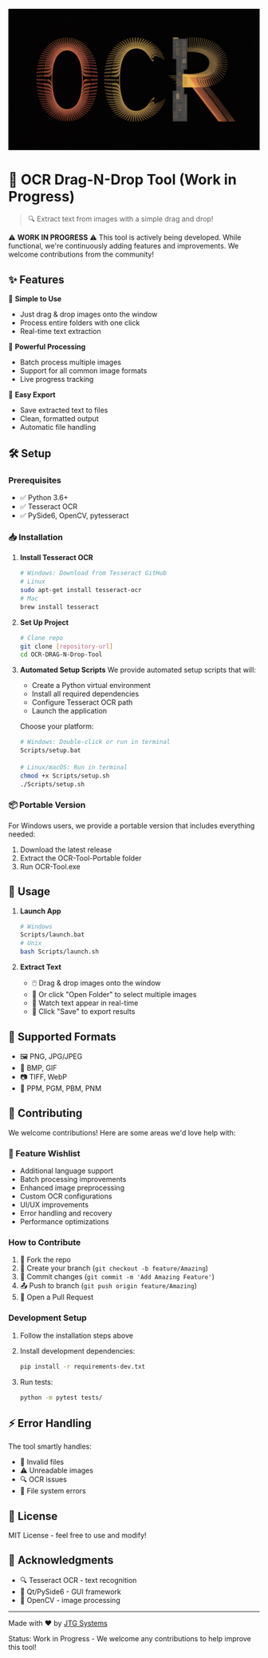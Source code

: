 ![Banner](banner.png)

# 📝 OCR Drag-N-Drop Tool (Work in Progress)

> 🔍 Extract text from images with a simple drag and drop!

⚠️ **WORK IN PROGRESS** ⚠️ This tool is actively being developed. While
functional, we're continuously adding features and improvements. We welcome
contributions from the community!

## ✨ Features

🎯 **Simple to Use**

- Just drag & drop images onto the window
- Process entire folders with one click
- Real-time text extraction

🚀 **Powerful Processing**

- Batch process multiple images
- Support for all common image formats
- Live progress tracking

💾 **Easy Export**

- Save extracted text to files
- Clean, formatted output
- Automatic file handling

## 🛠️ Setup

### Prerequisites

- ✅ Python 3.6+
- ✅ Tesseract OCR
- ✅ PySide6, OpenCV, pytesseract

### 📥 Installation

1. **Install Tesseract OCR**

   ```bash
   # Windows: Download from Tesseract GitHub
   # Linux
   sudo apt-get install tesseract-ocr
   # Mac
   brew install tesseract
   ```

2. **Set Up Project**

   ```bash
   # Clone repo
   git clone [repository-url]
   cd OCR-DRAG-N-Drop-Tool
   ```

3. **Automated Setup Scripts** We provide automated setup scripts that will:

   - Create a Python virtual environment
   - Install all required dependencies
   - Configure Tesseract OCR path
   - Launch the application

   Choose your platform:

   ```bash
   # Windows: Double-click or run in terminal
   Scripts/setup.bat

   # Linux/macOS: Run in terminal
   chmod +x Scripts/setup.sh
   ./Scripts/setup.sh
   ```

### 📦 Portable Version

For Windows users, we provide a portable version that includes everything
needed:

1. Download the latest release
2. Extract the OCR-Tool-Portable folder
3. Run OCR-Tool.exe

## 🚀 Usage

1. **Launch App**

   ```bash
   # Windows
   Scripts/launch.bat
   # Unix
   bash Scripts/launch.sh
   ```

2. **Extract Text**
   - 🖱️ Drag & drop images onto the window
   - 📁 Or click "Open Folder" to select multiple images
   - 👀 Watch text appear in real-time
   - 💾 Click "Save" to export results

## 📸 Supported Formats

- 🖼️ PNG, JPG/JPEG
- 🎨 BMP, GIF
- 📷 TIFF, WebP
- 🎯 PPM, PGM, PBM, PNM

## 🤝 Contributing

We welcome contributions! Here are some areas we'd love help with:

### 🎯 Feature Wishlist

- Additional language support
- Batch processing improvements
- Enhanced image preprocessing
- Custom OCR configurations
- UI/UX improvements
- Error handling and recovery
- Performance optimizations

### How to Contribute

1. 🍴 Fork the repo
2. 🌿 Create your branch (`git checkout -b feature/Amazing`)
3. 💾 Commit changes (`git commit -m 'Add Amazing Feature'`)
4. 📤 Push to branch (`git push origin feature/Amazing`)
5. 🎯 Open a Pull Request

### Development Setup

1. Follow the installation steps above
2. Install development dependencies:

   ```bash
   pip install -r requirements-dev.txt
   ```

3. Run tests:

   ```bash
   python -m pytest tests/
   ```

## ⚡ Error Handling

The tool smartly handles:

- 🚫 Invalid files
- ⚠️ Unreadable images
- 🔍 OCR issues
- 💽 File system errors

## 📄 License

MIT License - feel free to use and modify!

## 🙏 Acknowledgments

- 🔍 Tesseract OCR - text recognition
- 🎨 Qt/PySide6 - GUI framework
- 📸 OpenCV - image processing

---

Made with ❤️ by [JTG Systems](https://www.jtgsystems.com)

Status: Work in Progress - We welcome any contributions to help improve this
tool!
